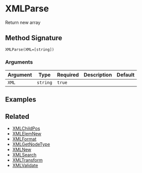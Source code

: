 # XMLParse

Return new array

## Method Signature

```
XMLParse(XML=[string])
```

### Arguments

| Argument | Type     | Required | Description | Default |
| -------- | -------- | -------- | ----------- | ------- |
| `XML`    | `string` | `true`   |             |         |

## Examples

## Related

* [XMLChildPos](xmlchildpos.md)
* [XMLElemNew](xmlelemnew.md)
* [XMLFormat](xmlformat.md)
* [XMLGetNodeType](xmlgetnodetype.md)
* [XMLNew](xmlnew.md)
* [XMLSearch](xmlsearch.md)
* [XMLTransform](xmltransform.md)
* [XMLValidate](xmlvalidate.md)

